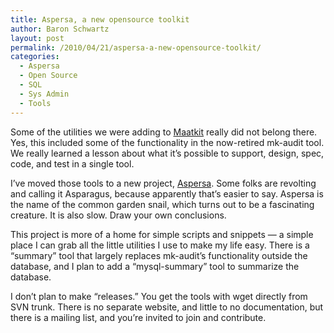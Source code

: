 ```yaml
---
title: Aspersa, a new opensource toolkit
author: Baron Schwartz
layout: post
permalink: /2010/04/21/aspersa-a-new-opensource-toolkit/
categories:
  - Aspersa
  - Open Source
  - SQL
  - Sys Admin
  - Tools
---
```

Some of the utilities we were adding to [Maatkit][1] really did not belong there. Yes, this included some of the functionality in the now-retired mk-audit tool. We really learned a lesson about what it&#8217;s possible to support, design, spec, code, and test in a single tool.

I&#8217;ve moved those tools to a new project, [Aspersa][2]. Some folks are revolting and calling it Asparagus, because apparently that&#8217;s easier to say. Aspersa is the name of the common garden snail, which turns out to be a fascinating creature. It is also slow. Draw your own conclusions.

This project is more of a home for simple scripts and snippets &#8212; a simple place I can grab all the little utilities I use to make my life easy. There is a &#8220;summary&#8221; tool that largely replaces mk-audit&#8217;s functionality outside the database, and I plan to add a &#8220;mysql-summary&#8221; tool to summarize the database.

I don&#8217;t plan to make &#8220;releases.&#8221; You get the tools with wget directly from SVN trunk. There is no separate website, and little to no documentation, but there is a mailing list, and you&#8217;re invited to join and contribute.

 [1]: http://www.maatkit.org/
 [2]: http://code.google.com/p/aspersa/